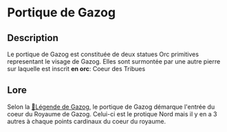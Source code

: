 # Portique de Gazog

## Description
Le portique de Gazog est constituée de deux statues Orc primitives representant le visage de Gazog. Elles sont surmontée par une autre pierre sur laquelle est inscrit __en orc__: Coeur des Tribues

## Lore
Selon la [📜Légende de Gazog](../../lore/📜Légende%20de%20Gazog.md), le portique de Gazog démarque l'entrée du coeur du Royaume de Gazog. Celui-ci est le protique Nord mais il y en a 3 autres à chaque points cardinaux du coeur du royaume.